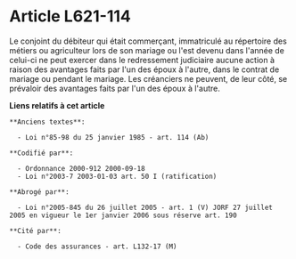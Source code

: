 # Article L621-114

Le conjoint du débiteur qui était commerçant, immatriculé au répertoire des métiers ou agriculteur lors de son mariage ou
l'est devenu dans l'année de celui-ci ne peut exercer dans le redressement judiciaire aucune action à raison des avantages
faits par l'un des époux à l'autre, dans le contrat de mariage ou pendant le mariage. Les créanciers ne peuvent, de leur
côté, se prévaloir des avantages faits par l'un des époux à l'autre.

**Liens relatifs à cet article**

	**Anciens textes**:

	  - Loi n°85-98 du 25 janvier 1985 - art. 114 (Ab)

	**Codifié par**:

	  - Ordonnance 2000-912 2000-09-18
	  - Loi n°2003-7 2003-01-03 art. 50 I (ratification)

	**Abrogé par**:

	  - Loi n°2005-845 du 26 juillet 2005 - art. 1 (V) JORF 27 juillet 2005 en vigueur le 1er janvier 2006 sous réserve art. 190

	**Cité par**:

	  - Code des assurances - art. L132-17 (M)
